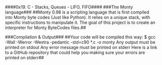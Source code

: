 ####0x19. C - Stacks, Queues - LIFO, FIFO####
###The Monty language###
##Monty 0.98 is a scripting language that is first compiled into Monty byte codes (Just like Python). It relies on a unique stack, with specific instructions to manipulate it. The goal of this project is to create an interpreter for Monty ByteCodes files.##

###Compilation & Output###
##Your code will be compiled this way:
$ gcc -Wall -Werror -Wextra -pedantic -std=c90 *.c -o monty
Any output must be printed on stdout
Any error message must be printed on stderr
Here is a link to a GitHub repository that could help you making sure your errors are printed on stderr##
